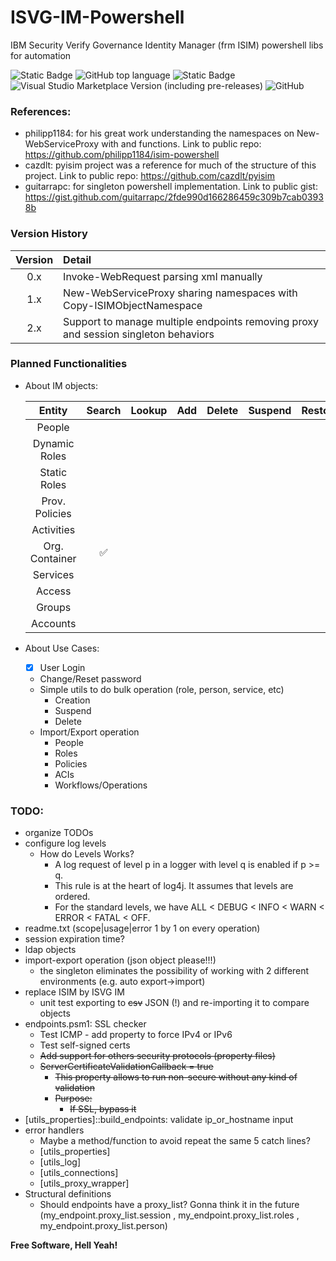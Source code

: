 # ISVG-IM-Powershell
IBM Security Verify Governance Identity Manager (frm ISIM) powershell libs for automation

![Static Badge](https://img.shields.io/badge/status-on%20development-yellow)
![GitHub top language](https://img.shields.io/github/languages/top/lvalovits/ISVG-IM-Powershell?logo=powershell)
![Static Badge](https://img.shields.io/badge/PowerShell-v5.1-blue?logo=powershell)
![Visual Studio Marketplace Version (including pre-releases)](https://img.shields.io/visual-studio-marketplace/v/ms-vscode.powershell?logo=visualstudiocode)
![GitHub](https://img.shields.io/github/license/lvalovits/ISVG-IM-Powershell)

### References:
 * philipp1184:	for his great work understanding the namespaces on New-WebServiceProxy with <Copy-ISIMObjectNamespace> and <Convert-2WSAttr> functions. Link to public repo: https://github.com/philipp1184/isim-powershell
* cazdlt:			pyisim project was a reference for much of the structure of this project. Link to public repo: https://github.com/cazdlt/pyisim
* guitarrapc:		for singleton powershell implementation. Link to public gist: https://gist.github.com/guitarrapc/2fde990d166286459c309b7cab03938b

### Version History

| Version | Detail |
|:------:|:------|
| 0.x | Invoke-WebRequest parsing xml manually |
| 1.x | New-WebServiceProxy sharing namespaces with Copy-ISIMObjectNamespace |
| 2.x | Support to manage multiple endpoints removing proxy and session singleton behaviors |

### Planned Functionalities
- About IM objects:

	|	Entity			|	Search	|	Lookup	|	Add	|	Delete	|	Suspend	|	Restore	|	Modify	|
	|:-----------------:|:---------:|:---------:|:-----:|:---------:|:---------:|:---------:|:---------:|
	|	People			|			|			|		|			|			|			|			|
	|	Dynamic Roles	|			|			|		|			|			|			|			|
	|	Static Roles	|			|			|		|			|			|			|			|
	|	Prov. Policies	|			|			|		|			|			|			|			|
	|	Activities		|			|			|		|			|			|			|			|
	|	Org. Container	|	✅	|			|		|			|			|			|			|
	|	Services		|			|			|		|			|			|			|			|
	|	Access			|			|			|		|			|			|			|			|
	|	Groups			|			|			|		|			|			|			|			|
	|	Accounts		|			|			|		|			|			|			|			|

- About Use Cases:
	- [x] User Login
	- Change/Reset password
	- Simple utils to do bulk operation (role, person, service, etc)
		- Creation
		- Suspend
		- Delete
	- Import/Export operation
		- People
		- Roles
		- Policies
		- ACIs
		- Workflows/Operations

### TODO:
- organize TODOs
- configure log levels
    - How do Levels Works?
    	- A log request of level p in a logger with level q is enabled if p >= q.
		- This rule is at the heart of log4j. It assumes that levels are ordered.
		- For the standard levels, we have ALL < DEBUG < INFO < WARN < ERROR < FATAL < OFF. 
- readme.txt	(scope|usage|error 1 by 1 on every operation)
- session expiration time?
- ldap objects
- import-export operation (json object please!!!)
	- the singleton eliminates the possibility of working with 2 different environments (e.g. auto export->import)
- replace ISIM by ISVG IM
	- unit test exporting to ~~csv~~ JSON (!) and re-importing it to compare objects
- endpoints.psm1: SSL checker
	- Test ICMP - add property to force IPv4 or IPv6
	- Test self-signed certs
	- ~~Add support for others security protocols (property files)~~
	- ~~ServerCertificateValidationCallback	=	true~~
		- ~~This property allows to run non-secure without any kind of validation~~
		- ~~Purpose:~~
		    - ~~If SSL, bypass it~~
- [utils_properties]::build_endpoints: validate ip_or_hostname input
- error handlers
	- Maybe a method/function to avoid repeat the same 5 catch lines?
	- [utils_properties]
	- [utils_log]
	- [utils_connections]
	- [utils_proxy_wrapper]
- Structural definitions
	- Should endpoints have a proxy_list? Gonna think it in the future (my_endpoint.proxy_list.session , my_endpoint.proxy_list.roles , my_endpoint.proxy_list.person)

**Free Software, Hell Yeah!**